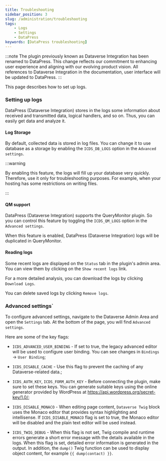 ```yaml
---
title: Troubleshooting
sidebar_position: 3
slug: /administration/troubleshooting
tags:
    - Logs
    - Settings
    - DataPress
keywords: [DataPress troubleshooting]
---
```

:::note
The plugin previously known as Dataverse Integration has been renamed to DataPress. This change reflects our commitment to enhancing user experience and aligning with our evolving product vision.
All references to Dataverse Integration in the documentation, user interface will be updated to DataPress.
:::

<p class="lead">This page describes how to set up logs.</p>

### Setting up logs
DataPress (Dataverse Integration) stores in the logs some information about received and transmitted data, logical handlers, and so on. Thus, you can easily get data and analyze it.

#### Log Storage
By default, collected data is stored in log files. You can change it to use database as a storage by enabling the `ICDS_DB_LOGS` option in the `Advanced settings`.

:::warning

 By enabling this feature, the logs will fill up your database very quickly. Therefore, use it only for troubleshooting purposes. For example, when your hosting has some restrictions on writing files.

:::

#### QM support
DataPress (Dataverse Integration) supports the QueryMonitor plugin. So you can control this feature by toggling the `ICDS_QM_LOGS` option in the `Advanced settings`.

When this feature is enabled, DataPress (Dataverse Integration) logs will be duplicated in QueryMonitor.
#### Reading logs
Some recent logs are displayed on the `Status` tab in the plugin's admin area. You can view them by clicking on the `Show recent logs` link.

For a more detailed analysis, you can download the logs by clicking `Download Logs`.

You can delete saved logs by clicking `Remove logs`.

### Advanced settings`
To configure advanced settings, navigate to the Dataverse Admin Area and open the `Settings` tab. At the bottom of the page, you will find `Advanced settings`.

Here are some of the key flags:

- `ICDS_ADVANCED_USER_BINDING` - If set to true, the legacy advanced editor will be used to configure user binding. You can see changes in `Bindings` -> `User Binding`;

- `ICDS_DISABLE_CACHE` - Use this flag to prevent the caching of any Dataverse-related data.;

- `ICDS_AUTH_KEY`, `ICDS_FORM_AUTH_KEY` - Before connecting the plugin, make sure to set these keys. You can generate suitable keys using the online generator provided by WordPress at https://api.wordpress.org/secret-key/1.0/;

- `ICDS_DISABLE_MONACO` - When editing page content, `Dataverse Twig` block uses the Monaco editor that provides syntax highlighting and intellisense. If `ICDS_DISABLE_MONACO` flag is set to true, the Monaco editor will be disabled and the plain text editor will be used instead. 

- `ICDS_TWIG_DEBUG` - When this flag is not set, Twig compile and runtime errors generate a short error message with the details available in the logs. When this flag is set, detailed error information is generated in the output. In addition, the `dump()` Twig function can be used to display object content, for example `{{ dump(contact) }}`. 
